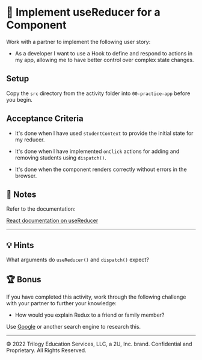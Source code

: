 # 📖 Implement useReducer for a Component

Work with a partner to implement the following user story:

* As a developer I want to use a Hook to define and respond to actions in my app, allowing me to have better control over complex state changes.

## Setup

Copy the `src` directory from the activity folder into `00-practice-app` before you begin.

## Acceptance Criteria

* It's done when I have used `studentContext` to provide the initial state for my reducer.

* It's done when I have implemented `onClick` actions for adding and removing students using `dispatch()`.

* It's done when the component renders correctly without errors in the browser.

## 📝 Notes

Refer to the documentation:

[React documentation on useReducer](https://reactjs.org/docs/hooks-reference.html#usereducer)

---

## 💡 Hints

What arguments do `useReducer()` and `dispatch()` expect?

## 🏆 Bonus

If you have completed this activity, work through the following challenge with your partner to further your knowledge:

* How would you explain Redux to a friend or family member?

Use [Google](https://www.google.com) or another search engine to research this.

---
© 2022 Trilogy Education Services, LLC, a 2U, Inc. brand. Confidential and Proprietary. All Rights Reserved.
